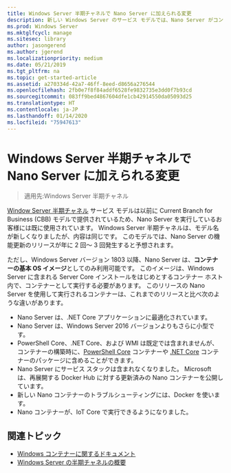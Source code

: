```yaml
---
title: Windows Server 半期チャネルで Nano Server に加えられる変更
description: 新しい Windows Server のサービス モデルでは、Nano Server がコンテナー オペレーティング システムのみとなり、いくつかの機能が変更されます。
ms.prod: Windows Server
ms.mktglfcycl: manage
ms.sitesec: library
author: jasongerend
ms.author: jgerend
ms.localizationpriority: medium
ms.date: 05/21/2019
ms.tgt_pltfrm: na
ms.topic: get-started-article
ms.assetid: a270334d-42a7-46ff-8eed-d8656a276544
ms.openlocfilehash: 2fb0e7f8f84addf6528fe9832735e3dd0f7b93cd
ms.sourcegitcommit: 083ff9bed4867604dfe1cb42914550da05093d25
ms.translationtype: HT
ms.contentlocale: ja-JP
ms.lasthandoff: 01/14/2020
ms.locfileid: "75947613"
---
```

# <a name="changes-to-nano-server-in-windows-server-semi-annual-channel"></a>Windows Server 半期チャネルで Nano Server に加えられる変更

>適用先:Windows Server 半期チャネル

[Window Server 半期チャネル](../get-started-19/servicing-channels-19.md) サービス モデルは以前に Current Branch for Business (CBB) モデルで提供されているため、Nano Server を実行しているお客様には既に使用されています。 Windows Server 半期チャネルは、モデル名が新しくなりましたが、内容は同じです。 このモデルでは、Nano Server の機能更新のリリースが年に 2 回～ 3 回発生すると予想されます。

ただし、Windows Server バージョン 1803 以降、Nano Server は、**コンテナーの基本 OS イメージ**としてのみ利用可能です。 このイメージは、Windows Server に含まれる Server Core インストールをはじめとするコンテナー ホスト内で、コンテナーとして実行する必要があります。 このリリースの Nano Server を使用して実行されるコンテナーは、これまでのリリースと比べ次のような違いがあります。

- Nano Server は、.NET Core アプリケーションに最適化されています。
- Nano Server は、Windows Server 2016 バージョンよりもさらに小型です。
- PowerShell Core、.NET Core、および WMI は既定では含まれませんが、コンテナーの構築時に、[PowerShell Core](https://hub.docker.com/r/microsoft/powershell/) コンテナーや [.NET Core](https://hub.docker.com/r/microsoft/dotnet/) コンテナーのパッケージに含めることができます。
- Nano Server にサービス スタックは含まれなくなりました。 Microsoft は、再展開する Docker Hub に対する更新済みの Nano コンテナーを公開しています。
- 新しい Nano コンテナーのトラブルシューティングには、Docker を使います。
- Nano コンテナーが、IoT Core で実行できるようになりました。

## <a name="related-topics"></a>関連トピック

- [Windows コンテナーに関するドキュメント](https://aka.ms/windowscontainers)
- [Windows Server の半期チャネルの概要](../get-started-19/servicing-channels-19.md)
